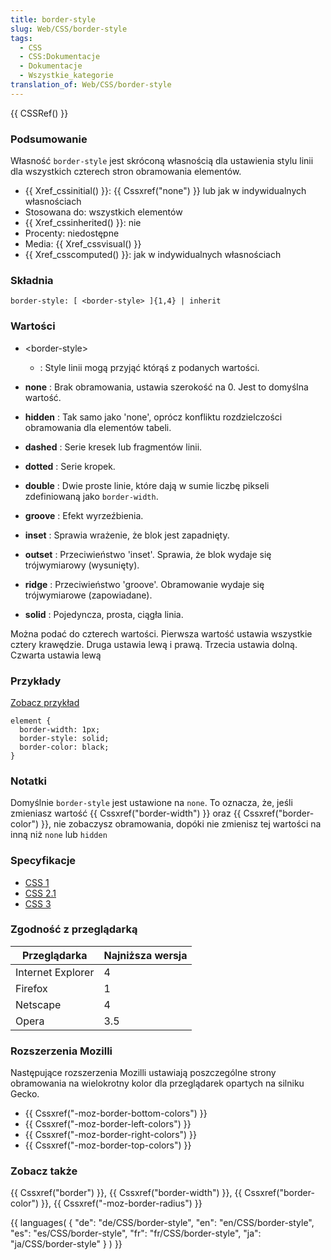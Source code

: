 ```yaml
---
title: border-style
slug: Web/CSS/border-style
tags:
  - CSS
  - CSS:Dokumentacje
  - Dokumentacje
  - Wszystkie_kategorie
translation_of: Web/CSS/border-style
---
```

{{ CSSRef() }}

### Podsumowanie

Własność `border-style` jest skróconą własnością dla ustawienia stylu linii dla wszystkich czterech stron obramowania elementów.

- {{ Xref_cssinitial() }}: {{ Cssxref("none") }} lub jak w indywidualnych własnościach
- Stosowana do: wszystkich elementów
- {{ Xref_cssinherited() }}: nie
- Procenty: niedostępne
- Media: {{ Xref_cssvisual() }}
- {{ Xref_csscomputed() }}: jak w indywidualnych własnościach

### Składnia

    border-style: [ <border-style> ]{1,4} | inherit

### Wartości

- \<border-style>
  - : Style linii mogą przyjąć którąś z podanych wartości.

- **none** : Brak obramowania, ustawia szerokość na 0. Jest to domyślna wartość.
- **hidden** : Tak samo jako 'none', oprócz konfliktu rozdzielczości obramowania dla elementów tabeli.
- **dashed** : Serie kresek lub fragmentów linii.
- **dotted** : Serie kropek.
- **double** : Dwie proste linie, które dają w sumie liczbę pikseli zdefiniowaną jako `border-width`.
- **groove** : Efekt wyrzeźbienia.
- **inset** : Sprawia wrażenie, że blok jest zapadnięty.
- **outset** : Przeciwieństwo 'inset'. Sprawia, że blok wydaje się trójwymiarowy (wysunięty).
- **ridge** : Przeciwieństwo 'groove'. Obramowanie wydaje się trójwymiarowe (zapowiadane).
- **solid** : Pojedyncza, prosta, ciągła linia.

Można podać do czterech wartości.
Pierwsza wartość ustawia wszystkie cztery krawędzie.
Druga ustawia lewą i prawą.
Trzecia ustawia dolną.
Czwarta ustawia lewą

### Przykłady

[Zobacz przykład](/samples/cssref/border.html)

    element {
      border-width: 1px;
      border-style: solid;
      border-color: black;
    }

### Notatki

Domyślnie `border-style` jest ustawione na `none`. To oznacza, że, jeśli zmieniasz wartość {{ Cssxref("border-width") }} oraz {{ Cssxref("border-color") }}, nie zobaczysz obramowania, dopóki nie zmienisz tej wartości na inną niż `none` lub `hidden`

### Specyfikacje

- [CSS 1](http://www.w3.org/TR/CSS1#border-style)
- [CSS 2.1](http://www.w3.org/TR/CSS21/box.html#border-style-properties)
- [CSS 3](http://www.w3.org/TR/css3-background/#border-style)

### Zgodność z przeglądarką

| Przeglądarka      | Najniższa wersja |
| ----------------- | ---------------- |
| Internet Explorer | 4                |
| Firefox           | 1                |
| Netscape          | 4                |
| Opera             | 3.5              |

### Rozszerzenia Mozilli

Następujące rozszerzenia Mozilli ustawiają poszczególne strony obramowania na wielokrotny kolor dla przeglądarek opartych na silniku Gecko.

- {{ Cssxref("-moz-border-bottom-colors") }}
- {{ Cssxref("-moz-border-left-colors") }}
- {{ Cssxref("-moz-border-right-colors") }}
- {{ Cssxref("-moz-border-top-colors") }}

### Zobacz także

{{ Cssxref("border") }}, {{ Cssxref("border-width") }}, {{ Cssxref("border-color") }}, {{ Cssxref("-moz-border-radius") }}

{{ languages( { "de": "de/CSS/border-style", "en": "en/CSS/border-style", "es": "es/CSS/border-style", "fr": "fr/CSS/border-style", "ja": "ja/CSS/border-style" } ) }}
